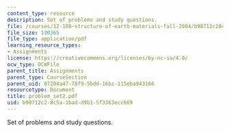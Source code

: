 ```yaml
---
content_type: resource
description: Set of problems and study questions.
file: /courses/12-108-structure-of-earth-materials-fall-2004/b98712c28c5a1badd9b15f3363ecc669_problem_set2.pdf
file_size: 130365
file_type: application/pdf
learning_resource_types:
- Assignments
license: https://creativecommons.org/licenses/by-nc-sa/4.0/
ocw_type: OCWFile
parent_title: Assignments
parent_type: CourseSection
parent_uid: 07204a47-78f9-5bdd-16bc-115eba943166
resourcetype: Document
title: problem_set2.pdf
uid: b98712c2-8c5a-1bad-d9b1-5f3363ecc669
---
```

Set of problems and study questions.